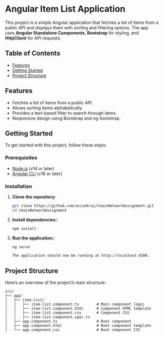 # Angular Item List Application

This project is a simple Angular application that fetches a list of items from a public API and displays them with sorting and filtering options. The app uses **Angular Standalone Components**, **Bootstrap** for styling, and **HttpClient** for API requests.

## Table of Contents

- [Features](#features)
- [Getting Started](#getting-started)
- [Project Structure](#project-structure)

## Features

- Fetches a list of items from a public API.
- Allows sorting items alphabetically.
- Provides a text-based filter to search through items.
- Responsive design using Bootstrap and ng-bootstrap.

## Getting Started

To get started with this project, follow these steps:

### Prerequisites

- [Node.js](https://nodejs.org/) (v14 or later)
- [Angular CLI](https://angular.io/cli) (v16 or later)

### Installation

1. **Clone the repository**:

   ```bash
   git clone https://github.com/avisekraj/chainNetworkAssignment.git
   cd chainNetworkAssignment

2. **Install dependencies:**:
    ```bash
    npm install

3. **Run the application:**:
    ```bash
    ng serve

    The application should now be running at http://localhost:4200.

## Project Structure

Here’s an overview of the project’s main structure:

```plaintext
src/
├── app/
│   ├── item-list/
│   │   ├── item-list.component.ts        # Main component logic
│   │   ├── item-list.component.html      # Component HTML template
│   │   ├── item-list.component.css       # Component CSS
|   |   ├── item-list.component.spec.ts
│   ├── app.component.ts                  # Root component
│   ├── app.component.html                # Root component template
│   └── app.component.css                 # Root component CSS


